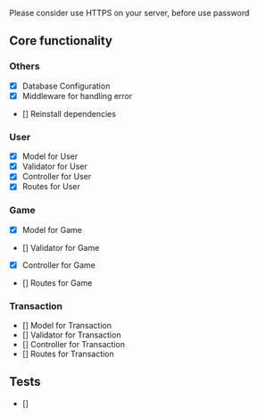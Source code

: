 Please consider use HTTPS on your server, before use password

## Core functionality

### Others

- [x] Database Configuration
- [x] Middleware for handling error
- [] Reinstall dependencies

### User

- [x] Model for User
- [x] Validator for User
- [x] Controller for User
- [x] Routes for User

### Game

- [x] Model for Game
- [] Validator for Game
- [x] Controller for Game
- [] Routes for Game

### Transaction

- [] Model for Transaction
- [] Validator for Transaction
- [] Controller for Transaction
- [] Routes for Transaction

## Tests

- []
